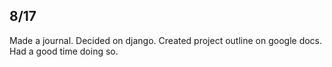 ## 8/17

Made a journal. Decided on django. Created project outline on google docs. Had a good time doing so.